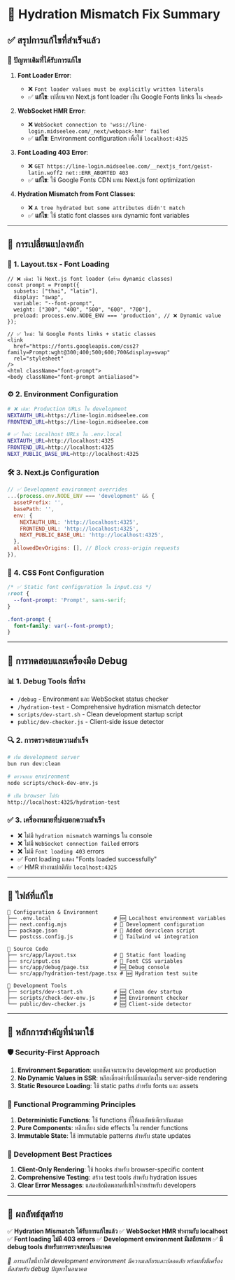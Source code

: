 # 🎯 Hydration Mismatch Fix Summary

## ✅ สรุปการแก้ไขที่สำเร็จแล้ว

### 🚨 ปัญหาเดิมที่ได้รับการแก้ไข

1. **Font Loader Error**: 
   - ❌ `Font loader values must be explicitly written literals`
   - ✅ **แก้ไข**: เปลี่ยนจาก Next.js font loader เป็น Google Fonts links ใน `<head>`

2. **WebSocket HMR Error**:
   - ❌ `WebSocket connection to 'wss://line-login.midseelee.com/_next/webpack-hmr' failed`
   - ✅ **แก้ไข**: Environment configuration เพื่อใช้ `localhost:4325`

3. **Font Loading 403 Error**:
   - ❌ `GET https://line-login.midseelee.com/__nextjs_font/geist-latin.woff2 net::ERR_ABORTED 403`
   - ✅ **แก้ไข**: ใช้ Google Fonts CDN แทน Next.js font optimization

4. **Hydration Mismatch from Font Classes**:
   - ❌ `A tree hydrated but some attributes didn't match`
   - ✅ **แก้ไข**: ใช้ static font classes แทน dynamic font variables

---

## 🔧 การเปลี่ยนแปลงหลัก

### 📄 1. Layout.tsx - Font Loading
```tsx
// ❌ เดิม: ใช้ Next.js font loader (สร้าง dynamic classes)
const prompt = Prompt({
  subsets: ["thai", "latin"],
  display: "swap",
  variable: "--font-prompt",
  weight: ["300", "400", "500", "600", "700"],
  preload: process.env.NODE_ENV === 'production', // ❌ Dynamic value
});

// ✅ ใหม่: ใช้ Google Fonts links + static classes
<link 
  href="https://fonts.googleapis.com/css2?family=Prompt:wght@300;400;500;600;700&display=swap" 
  rel="stylesheet" 
/>
<html className="font-prompt">
<body className="font-prompt antialiased">
```

### ⚙️ 2. Environment Configuration
```bash
# ❌ เดิม: Production URLs ใน development
NEXTAUTH_URL=https://line-login.midseelee.com
FRONTEND_URL=https://line-login.midseelee.com

# ✅ ใหม่: Localhost URLs ใน .env.local
NEXTAUTH_URL=http://localhost:4325
FRONTEND_URL=http://localhost:4325
NEXT_PUBLIC_BASE_URL=http://localhost:4325
```

### 🛠️ 3. Next.js Configuration
```javascript
// ✅ Development environment overrides
...(process.env.NODE_ENV === 'development' && {
  assetPrefix: '',
  basePath: '',
  env: {
    NEXTAUTH_URL: 'http://localhost:4325',
    FRONTEND_URL: 'http://localhost:4325',
    NEXT_PUBLIC_BASE_URL: 'http://localhost:4325',
  },
  allowedDevOrigins: [], // Block cross-origin requests
}),
```

### 🎨 4. CSS Font Configuration
```css
/* ✅ Static font configuration ใน input.css */
:root {
  --font-prompt: 'Prompt', sans-serif;
}

.font-prompt {
  font-family: var(--font-prompt);
}
```

---

## 🧪 การทดสอบและเครื่องมือ Debug

### 📊 1. Debug Tools ที่สร้าง
- `/debug` - Environment และ WebSocket status checker
- `/hydration-test` - Comprehensive hydration mismatch detector
- `scripts/dev-start.sh` - Clean development startup script
- `public/dev-checker.js` - Client-side issue detector

### 🔍 2. การตรวจสอบความสำเร็จ
```bash
# เริ่ม development server
bun run dev:clean

# ตรวจสอบ environment
node scripts/check-dev-env.js

# เปิด browser ไปยัง
http://localhost:4325/hydration-test
```

### ✅ 3. เครื่องหมายที่บ่งบอกความสำเร็จ
- ❌ ไม่มี `hydration mismatch` warnings ใน console
- ❌ ไม่มี `WebSocket connection failed` errors
- ❌ ไม่มี `Font loading 403` errors
- ✅ Font loading แสดง "Fonts loaded successfully"
- ✅ HMR ทำงานปกติกับ `localhost:4325`

---

## 📁 ไฟล์ที่แก้ไข

```
📄 Configuration & Environment
├── .env.local                    # 🆕 Localhost environment variables
├── next.config.mjs               # 🔄 Development configuration
├── package.json                  # 🔄 Added dev:clean script
└── postcss.config.js             # 🔄 Tailwind v4 integration

📄 Source Code
├── src/app/layout.tsx            # 🔄 Static font loading
├── src/input.css                 # 🔄 Font CSS variables
├── src/app/debug/page.tsx        # 🆕 Debug console
└── src/app/hydration-test/page.tsx # 🆕 Hydration test suite

📄 Development Tools
├── scripts/dev-start.sh          # 🆕 Clean dev startup
├── scripts/check-dev-env.js      # 🆕 Environment checker
└── public/dev-checker.js         # 🆕 Client-side detector
```

---

## 🎯 หลักการสำคัญที่นำมาใช้

### 🛡️ Security-First Approach
1. **Environment Separation**: แยกชัดเจนระหว่าง development และ production
2. **No Dynamic Values in SSR**: หลีกเลี่ยงค่าที่เปลี่ยนแปลงใน server-side rendering
3. **Static Resource Loading**: ใช้ static paths สำหรับ fonts และ assets

### 📐 Functional Programming Principles
1. **Deterministic Functions**: ใช้ functions ที่ให้ผลลัพธ์เดียวกันเสมอ
2. **Pure Components**: หลีกเลี่ยง side effects ใน render functions
3. **Immutable State**: ใช้ immutable patterns สำหรับ state updates

### 🔧 Development Best Practices
1. **Client-Only Rendering**: ใช้ hooks สำหรับ browser-specific content
2. **Comprehensive Testing**: สร้าง test tools สำหรับ hydration issues
3. **Clear Error Messages**: แสดงข้อผิดพลาดที่เข้าใจง่ายสำหรับ developers

---

## 🚀 ผลลัพธ์สุดท้าย

✅ **Hydration Mismatch ได้รับการแก้ไขแล้ว**
✅ **WebSocket HMR ทำงานกับ localhost**
✅ **Font loading ไม่มี 403 errors**
✅ **Development environment มีเสถียรภาพ**
✅ **มี debug tools สำหรับการตรวจสอบในอนาคต**

*🎯 การแก้ไขนี้ทำให้ development environment มีความเสถียรและปลอดภัย พร้อมทั้งมีเครื่องมือสำหรับ debug ปัญหาในอนาคต*
